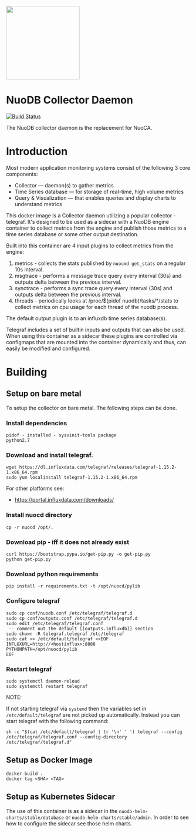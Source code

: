 <img src="images/nuodb.svg" width="200" height="200" /> 

# NuoDB Collector Daemon

[![Build Status](https://travis-ci.com/nuodb/nuodb-collector.svg?token=nYo6yHzhBM9syBKXYk7y&branch=master)](https://travis-ci.com/nuodb/nuodb-collector)

The NuoDB collector daemon is the replacement for NuoCA.

# Introduction

Most modern application monitoring systems consist of the following 3
core components:

* Collector             — daemon(s) to gather metrics
* Time Series database  — for storage of real-time, high volume metrics
* Query & Visualization — that enables queries and display charts to
                          understand metrics

This docker image is a Collector daemon utilizing a popular collector -
telegraf. It's designed to be used as a sidecar with a NuoDB engine
container to collect metrics from the engine and publish those metrics
to a time series database or some other output destination.

Built into this container are 4 input plugins to collect metrics from
the engine:

1.  metrics - collects the stats published by `nuocmd get_stats`  on a
    regular 10s interval.
2.  msgtrace - performs a message trace query every interval (30s) and
    outputs delta between the previous interval.
3.  synctrace - performs a sync trace query every interval (30s) and
    outputs delta between the previous interval.
4.  threads - periodically looks at /proc/$(pidof nuodb)/tasks/*/stats
    to collect metrics on cpu usage for each thread of the nuodb
    process.

The default output plugin is to an influxdb time series database(s).

Telegraf includes a set of builtin inputs and outputs that can also be
used.  When using this container as a sidecar these plugins are
controlled via configmaps that are mounted into the container
dynamically and thus, can easily be modified and configured.

# Building

## Setup on bare metal

To setup the collector on bare metal.  The following steps can be
done.

### Install dependencies
```
pidof - installed - sysvinit-tools package
python2.7
```

### Download and install telegraf.
```
wget https://dl.influxdata.com/telegraf/releases/telegraf-1.15.2-1.x86_64.rpm
sudo yum localinstall telegraf-1.15.2-1.x86_64.rpm
```

For other platforms see:
- https://portal.influxdata.com/downloads/

### Install nuocd directory
```
cp -r nuocd /opt/.
```

### Download pip - iff it does not already exist
```
curl https://bootstrap.pypa.io/get-pip.py -o get-pip.py
python get-pip.py
```

### Download python requirements
```
pip install -r requirements.txt -t /opt/nuocd/pylib
```

### Configure telegraf

```
sudo cp conf/nuodb.conf /etc/telegraf/telegraf.d
sudo cp conf/outputs.conf /etc/telegraf/telegraf.d
sudo edit /etc/telegraf/telegraf.conf
 -- comment out the default [[outputs.influxdb]] section
sudo chown -R telegraf.telegraf /etc/telegraf
sudo cat >> /etc/default/telegraf <<EOF
INFLUXURL=http://<hostinflux>:8086
PYTHONPATH=/opt/nuocd/pylib
EOF
```

### Restart telegraf
```
sudo systemctl daemon-reload
sudo systemctl restart telegraf
```
NOTE:

If not starting telegraf via `systemd` then the variables set in `/etc/default/telegraf` are not picked up automatically.
Instead you can start telegraf with the following command:
```
sh -c "$(cat /etc/default/telegraf | tr '\n' ' ') telegraf --config /etc/telegraf/telegraf.conf --config-directory /etc/telegraf/telegraf.d"
```

## Setup as Docker Image
```
docker build . 
docker tag <SHA> <TAG>
```

## Setup as Kubernetes Sidecar

The use of this container is as a sidecar in the `nuodb-helm-charts/stable/database` or `nuodb-helm-charts/stable/admin`.
In order to see how to configure the sidecar see those helm charts.
